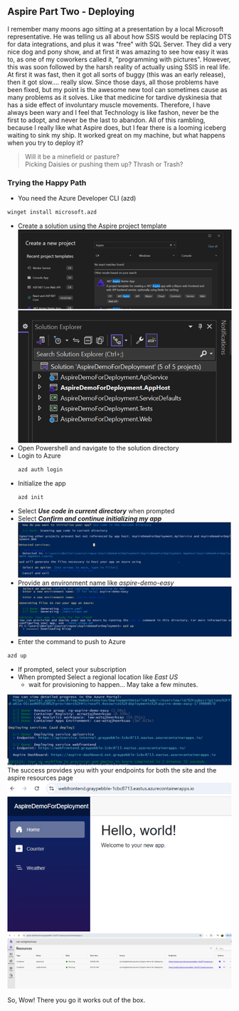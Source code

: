## Aspire Part Two - Deploying

I remember many moons ago sitting at a presentation by a local Microsoft representative.  He was telling us all about how SSIS would be replacing DTS for data integrations, and plus it was "free" with SQL Server.  They did a very nice dog and pony show, and at first it was amazing to see how easy it was to, as one of my coworkers called it, "programming with pictures".  However, this was soon followed by the harsh reality of actually using SSIS in real life.  At first it was fast, then it got all sorts of buggy (this was an early release), then it got slow.... really slow.  Since those days, all those problems have been fixed, but my point is the awesome new tool can sometimes cause as many problems as it solves.  Like that medicine for tardive dyskinesia that has a side effect of involuntary muscle movements.
Therefore, I have always been wary and I feel that Technology is like fashon, never be the first to adopt, and never be the last to abandon. All of this rambling, because I really like what Aspire does, but I fear there is a looming iceberg waiting to sink my ship.  It worked great on my machine, but what happens when you try to deploy it?  
> Will it be a minefield or pasture?  
> Picking Daisies or pushing them up?
> Thrash or Trash?

### Trying the Happy Path

- You need the Azure Developer CLI (azd)
```sh
winget install microsoft.azd
```
- Create a solution using the Aspire project template
![Screen Shot](/assets/createAspireProject.png)
![Screen Shot](/assets/baseAspireSolution.png)   
- Open Powershell and navigate to the solution directory
- Login to Azure
  ```sh
  azd auth login
  ```
- Initialize the app
  ```sh
  azd init
  ```
- Select ***Use code in current directory*** when prompted
- Select ***Confirm and continue initializing my app***
![Screen Shot](/assets/initializingAspieForAzure.png)
- Provide an environment name like *aspire-demo-easy*
![Screen Shot](/assets/pushingAspieToAzure.png)
- Enter the command to push to Azure
```sh
azd up
```
- If prompted, select your subscription
- When prompted Select a regional location  like *East US*
  - wait for provisioning to happen... May take a few minutes.

![Screen Shot](/assets/successAspireCeploy.png)
The success provides you with your endpoints for both the site and the aspire resources page
![Screen Shot](/assets/websiteAspireWorks.png)
![Screen Shot](/assets/siteAspireWorks.png)

So, Wow! There you go it works out of the box.

